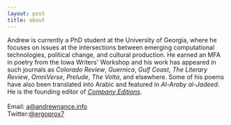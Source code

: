 ```yaml
---
layout: post
title: about
---
```

Andrew is currently a PhD student at the University of Georgia, where he focuses on issues at the intersections between emerging computational technologies, political change, and cultural production. He earned an MFA in poetry from the Iowa Writers' Workshop and his work has appeared in such journals as *Colorado Review*, *Guernica*, *Gulf Coast*, *The Literary Review*, *OmniVerse*, *Prelude*, *The Volta*, and elsewhere. Some of his poems have also been translated into Arabic and featured in *Al-Araby al-Jadeed*. He is the founding editor of [*Company Editions*](http://www.companyeditions.com).<br>
<br>
Email: a@andrewnance.info<br> Twitter:[@ergoprox7](https://twitter.com/ergoprox7)
